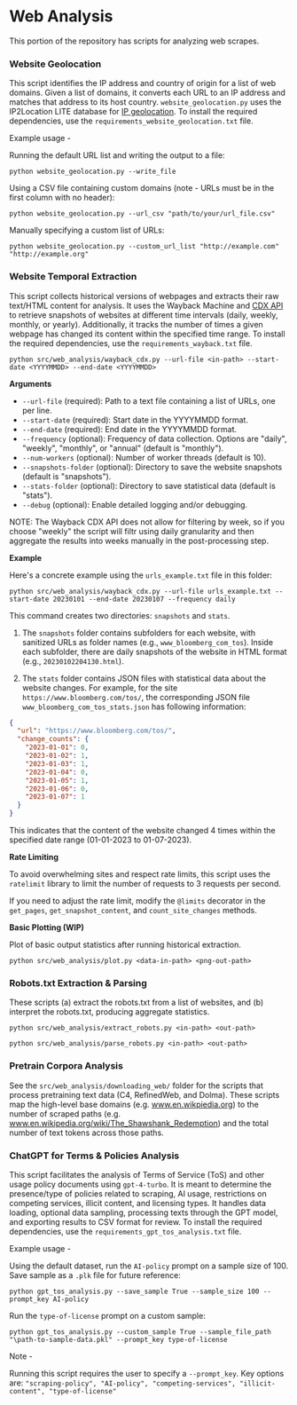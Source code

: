 # Web Analysis

This portion of the repository has scripts for analyzing web scrapes.

### Website Geolocation

This script identifies the IP address and country of origin for a list of web domains. Given a list of domains, it converts each URL to an IP address and matches that address to its host country. `website_geolocation.py` uses the IP2Location LITE database for [IP geolocation](https://lite.ip2location.com). To install the required dependencies, use the `requirements_website_geolocation.txt` file.

Example usage - 

Running the default URL list and writing the output to a file: 

```
python website_geolocation.py --write_file
```

Using a CSV file containing custom domains (note - URLs must be in the first column with no header):

```
python website_geolocation.py --url_csv "path/to/your/url_file.csv"
```

Manually specifying a custom list of URLs: 

```
python website_geolocation.py --custom_url_list "http://example.com" "http://example.org"
```

### Website Temporal Extraction

This script collects historical versions of webpages and extracts their raw text/HTML content for analysis. It uses the Wayback Machine and [CDX API](https://github.com/internetarchive/wayback/blob/master/wayback-cdx-server/README.md) to retrieve snapshots of websites at different time intervals (daily, weekly, monthly, or yearly). Additionally, it tracks the number of times a given webpage has changed its content within the specified time range. To install the required dependencies, use the `requirements_wayback.txt` file.
```
python src/web_analysis/wayback_cdx.py --url-file <in-path> --start-date <YYYYMMDD> --end-date <YYYYMMDD>
```
**Arguments**

- `--url-file` (required): Path to a text file containing a list of URLs, one per line.
- `--start-date` (required): Start date in the YYYYMMDD format.
- `--end-date` (required): End date in the YYYYMMDD format.
- `--frequency` (optional): Frequency of data collection. Options are "daily", "weekly", "monthly", or "annual" (default is "monthly").
- `--num-workers` (optional): Number of worker threads (default is 10).
- `--snapshots-folder` (optional): Directory to save the website snapshots (default is "snapshots").
- `--stats-folder` (optional): Directory to save statistical data (default is "stats").
- `--debug` (optional): Enable detailed logging and/or debugging.

NOTE: The Wayback CDX API does not allow for filtering by week, so if you choose "weekly" the script will filtr using daily granularity and then aggregate the results into weeks manually in the post-processing step.

**Example**

Here's a concrete example using the `urls_example.txt` file in this folder: 
```
python src/web_analysis/wayback_cdx.py --url-file urls_example.txt --start-date 20230101 --end-date 20230107 --frequency daily
```
This command creates two directories: `snapshots` and `stats`.

1. The `snapshots` folder contains subfolders for each website, with sanitized URLs as folder names (e.g., `www_bloomberg_com_tos`). Inside each subfolder, there are daily snapshots of the website in HTML format (e.g., `20230102204130.html`).

2. The `stats` folder contains JSON files with statistical data about the website changes. For example, for the site `https://www.bloomberg.com/tos/`, the corresponding JSON file `www_bloomberg_com_tos_stats.json` has following information:

```json
{
  "url": "https://www.bloomberg.com/tos/",
  "change_counts": {
    "2023-01-01": 0,
    "2023-01-02": 1,
    "2023-01-03": 1,
    "2023-01-04": 0,
    "2023-01-05": 1,
    "2023-01-06": 0,
    "2023-01-07": 1
  }
}
```
This indicates that the content of the website changed 4 times within the specified date range (01-01-2023 to 01-07-2023).

**Rate Limiting**

To avoid overwhelming sites and respect rate limits, this script uses the `ratelimit` library to limit the number of requests to 3 requests per second. 

If you need to adjust the rate limit, modify the `@limits` decorator in the `get_pages`, `get_snapshot_content`, and `count_site_changes` methods.

**Basic Plotting (WIP)**

Plot of basic output statistics after running historical extraction.
```
python src/web_analysis/plot.py <data-in-path> <png-out-path>
```


### Robots.txt Extraction & Parsing

These scripts (a) extract the robots.txt from a list of websites, and (b) interpret the robots.txt, producing aggregate statistics.

```
python src/web_analysis/extract_robots.py <in-path> <out-path>
```

```
python src/web_analysis/parse_robots.py <in-path> <out-path>
```

### Pretrain Corpora Analysis

See the `src/web_analysis/downloading_web/` folder for the scripts that process pretraining text data (C4, RefinedWeb, and Dolma).
These scripts map the high-level base domains (e.g. www.en.wikpiedia.org) to the number of scraped paths (e.g. www.en.wikipedia.org/wiki/The_Shawshank_Redemption) and the total number of text tokens across those paths.

### ChatGPT for Terms & Policies Analysis

This script facilitates the analysis of Terms of Service (ToS) and other usage policy documents using `gpt-4-turbo`. It is meant to determine the presence/type of policies related to scraping, AI usage, restrictions on competing services, illicit content, and licensing types. It handles data loading, optional data sampling, processing texts through the GPT model, and exporting results to CSV format for review. To install the required dependencies, use the `requirements_gpt_tos_analysis.txt` file.

Example usage - 

Using the default dataset, run the `AI-policy` prompt on a sample size of 100. Save sample as a `.plk` file for future reference:

```
python gpt_tos_analysis.py --save_sample True --sample_size 100 --prompt_key AI-policy
```

Run the `type-of-license` prompt on a custom sample:

```
python gpt_tos_analysis.py --custom_sample True --sample_file_path "\path-to-sample-data.pkl" --prompt_key type-of-license
```

Note - 

Running this script requires the user to specify a `--prompt_key`. Key options are: `"scraping-policy", "AI-policy", "competing-services", "illicit-content", "type-of-license"`